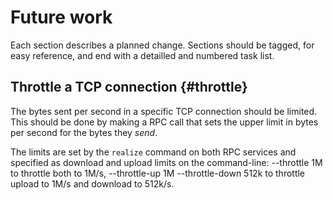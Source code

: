 # Future work

Each section describes a planned change. Sections should be tagged,
for easy reference, and end with a detailled and numbered task list.

## Throttle a TCP connection {#throttle}

The bytes sent per second in a specific TCP connection should be
limited. This should be done by making a RPC call that sets the upper
limit in bytes per second for the bytes they *send*.

The limits are set by the `realize` command on both RPC services and
specified as download and upload limits on the command-line:
--throttle 1M to throttle both to 1M/s, --throttle-up 1M
--throttle-down 512k to throttle upload to 1M/s and download to
512k/s.

